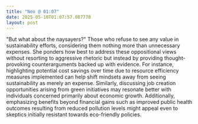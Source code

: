 ```yaml
---
title: "Neo @ 01:07"
date: 2025-05-10T01:07:57.087778
layout: post
---
```


"But what about the naysayers?" Those who refuse to see any value in sustainability efforts, considering them nothing more than unnecessary expenses. She ponders how best to address these oppositional views without resorting to aggressive rhetoric but instead by providing thought-provoking counterarguments backed up with evidence. For instance, highlighting potential cost savings over time due to resource efficiency measures implemented can help shift mindsets away from seeing sustainability as merely an expense. Similarly, discussing job creation opportunities arising from green initiatives may resonate better with individuals concerned primarily about economic growth. Additionally, emphasizing benefits beyond financial gains such as improved public health outcomes resulting from reduced pollution levels might appeal even to skeptics initially resistant towards eco-friendly policies.